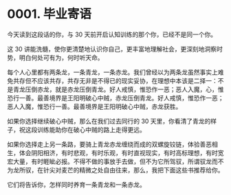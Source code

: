 # 0001. 毕业寄语

今天读到这段话的你，与 30 天前开启认知训练的那个你，已经不是同一个你。

这 30 讲能洗髓，使你更清楚地认识你自己，更丰富地理解社会，更深刻地洞察时势，明白何处可有为，何时听天命。

每个人心里都有两条龙，一条青龙，一条赤龙。我们曾经以为两条龙虽然事实上难免共存但不应该共存，共存无非是不得已的现实妥协，在理想中本该是二择一：不是青龙压倒赤龙，就是赤龙压倒青龙。好人戒慎，惟恐作一恶；恶人入魔，心，惟恐行一善。最善境界是王阳明破心中贼，赤龙压倒青龙。好人戒慎，惟恐作一恶；恶人入魔，惟恐行一善。最善境界是王阳明破心中贼，赤龙获胜。

如果你选择继续破心中贼，那么在我们过去同行的 30 天里，你看清了青龙的样子，祝这段训练能助你在破心中贼的路上走得更远。

如果你选择走上另一条路，要骑上青龙赤龙缠绕而成的双螺旋铰链，体验善恶相生，体会阴阳相济，有时悲观，有时乐观，有时直视现实，有时高标理想，有时宽宏大量，有时睚眦必报。不得不做的事放手去做，但不为它所驾驭，所谓驭龙而不为龙所驭，在针尖对麦芒的精微之处自由往来，那么，我把下面这些书推荐给你。

它们将告诉你，怎样同时养育一条青龙和一条赤龙。